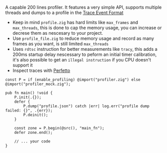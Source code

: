 A capable 200 lines profiler. It features a very simple API, supports multiple threads and dumps to a profile in the [Trace Event Format](https://docs.google.com/document/d/1CvAClvFfyA5R-PhYUmn5OOQtYMH4h6I0nSsKchNAySU/preview#heading=h.yr4qxyxotyw)

* Keep in mind `profile.zig` has hard limits like `max_frames` and `max_threads`, this is done to cap the memory usage, you can increase or decrese them as nescesary to your project.
* Use `profile_file.zig` to reduce memory usage and record as many frames as you want, is still limited `max_threads`
* Uses `rdtsc` instruction for better measurements like `tracy`, this adds a 200ms startup delay nescessary to peform an initial timer calibration, it's also possible to get an `illegal instruction` if you CPU doesn't support it
* Inspect traces with [Perfetto](https://ui.perfetto.dev)

```zig
const P = if (enable_profiling) @import("profiler.zig") else @import("profiler_mock.zig");

pub fn main() !void {
    P.init(.{});
    defer {
        P.dump("profile.json") catch |err| log.err("profile dump failed: {}", .{err});
        P.deinit();
    }

    const zone = P.begin(@src(), "main_fn");
    defer zone.end();

    // ... your code
}
```